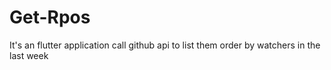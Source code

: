 # Get-Rpos
It's an flutter application call github api to list them order by watchers in the last week
